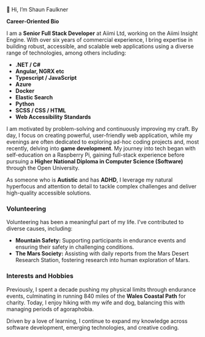 👋 Hi, I’m Shaun Faulkner

**Career-Oriented Bio**  

I am a **Senior Full Stack Developer** at Aiimi Ltd, working on the Aiimi Insight Engine. With over six years of commercial experience, I bring expertise in building robust, accessible, and scalable web applications using a diverse range of technologies, among others including:  

- **.NET / C#**  
- **Angular, NGRX etc**
- **Typescript / JavaScript**  
- **Azure**  
- **Docker**  
- **Elastic Search**  
- **Python**  
- **SCSS / CSS / HTML**  
- **Web Accessibility Standards**  

I am motivated by problem-solving and continuously improving my craft. By day, I focus on creating powerful, user-friendly web application, while my evenings are often dedicated to exploring ad-hoc coding projects and, most recently, delving into **game development**. My journey into tech began with self-education on a Raspberry Pi, gaining full-stack experience before pursuing a **Higher National Diploma in Computer Science (Software)** through the Open University.  

As someone who is **Autistic** and has **ADHD**, I leverage my natural hyperfocus and attention to detail to tackle complex challenges and deliver high-quality accessible solutions. 

### Volunteering  
Volunteering has been a meaningful part of my life. I've contributed to diverse causes, including:  
- **Mountain Safety:** Supporting participants in endurance events and ensuring their safety in challenging conditions.  
- **The Mars Society:** Assisting with daily reports from the Mars Desert Research Station, fostering research into human exploration of Mars.  

### Interests and Hobbies  
Previously, I spent a decade pushing my physical limits through endurance events, culminating in running 840 miles of the **Wales Coastal Path** for charity. Today, I enjoy hiking with my wife and dog, balancing this with managing periods of agoraphobia.  

Driven by a love of learning, I continue to expand my knowledge across software development, emerging technologies, and creative coding.
